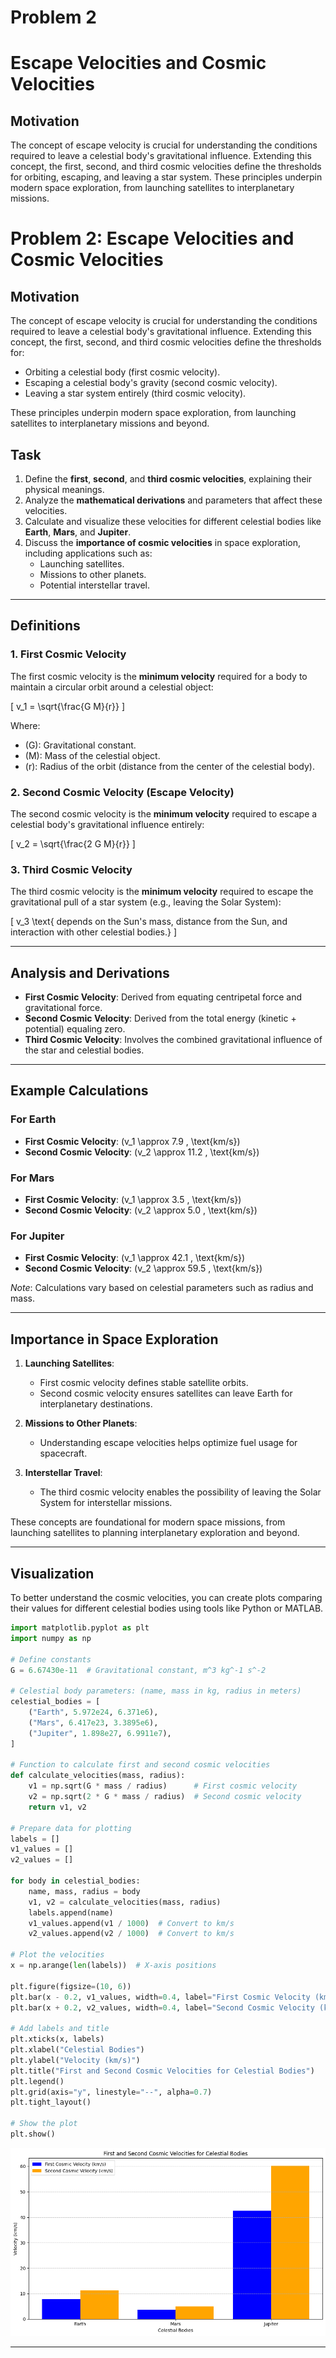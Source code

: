 # Problem 2

# Escape Velocities and Cosmic Velocities

## Motivation

The concept of escape velocity is crucial for understanding the conditions required to leave a celestial body's gravitational influence. Extending this concept, the first, second, and third cosmic velocities define the thresholds for orbiting, escaping, and leaving a star system. These principles underpin modern space exploration, from launching satellites to interplanetary missions.

# Problem 2: Escape Velocities and Cosmic Velocities

## Motivation
The concept of escape velocity is crucial for understanding the conditions required to leave a celestial body's gravitational influence. Extending this concept, the first, second, and third cosmic velocities define the thresholds for:
- Orbiting a celestial body (first cosmic velocity).
- Escaping a celestial body's gravity (second cosmic velocity).
- Leaving a star system entirely (third cosmic velocity).

These principles underpin modern space exploration, from launching satellites to interplanetary missions and beyond.

## Task
1. Define the **first**, **second**, and **third cosmic velocities**, explaining their physical meanings.
2. Analyze the **mathematical derivations** and parameters that affect these velocities.
3. Calculate and visualize these velocities for different celestial bodies like **Earth**, **Mars**, and **Jupiter**.
4. Discuss the **importance of cosmic velocities** in space exploration, including applications such as:
   - Launching satellites.
   - Missions to other planets.
   - Potential interstellar travel.

---

## Definitions

### 1. First Cosmic Velocity
The first cosmic velocity is the **minimum velocity** required for a body to maintain a circular orbit around a celestial object:


\[
v_1 = \sqrt{\frac{G M}{r}}
\]


Where:
- \(G\): Gravitational constant.
- \(M\): Mass of the celestial object.
- \(r\): Radius of the orbit (distance from the center of the celestial body).

### 2. Second Cosmic Velocity (Escape Velocity)
The second cosmic velocity is the **minimum velocity** required to escape a celestial body's gravitational influence entirely:


\[
v_2 = \sqrt{\frac{2 G M}{r}}
\]



### 3. Third Cosmic Velocity
The third cosmic velocity is the **minimum velocity** required to escape the gravitational pull of a star system (e.g., leaving the Solar System):


\[
v_3 \text{ depends on the Sun's mass, distance from the Sun, and interaction with other celestial bodies.}
\]



---

## Analysis and Derivations
- **First Cosmic Velocity**: Derived from equating centripetal force and gravitational force.
- **Second Cosmic Velocity**: Derived from the total energy (kinetic + potential) equaling zero.
- **Third Cosmic Velocity**: Involves the combined gravitational influence of the star and celestial bodies.

---

## Example Calculations

### For Earth
- **First Cosmic Velocity**: \(v_1 \approx 7.9 \, \text{km/s}\)
- **Second Cosmic Velocity**: \(v_2 \approx 11.2 \, \text{km/s}\)

### For Mars
- **First Cosmic Velocity**: \(v_1 \approx 3.5 \, \text{km/s}\)
- **Second Cosmic Velocity**: \(v_2 \approx 5.0 \, \text{km/s}\)

### For Jupiter
- **First Cosmic Velocity**: \(v_1 \approx 42.1 \, \text{km/s}\)
- **Second Cosmic Velocity**: \(v_2 \approx 59.5 \, \text{km/s}\)

*Note*: Calculations vary based on celestial parameters such as radius and mass.

---

## Importance in Space Exploration
1. **Launching Satellites**:
    - First cosmic velocity defines stable satellite orbits.
    - Second cosmic velocity ensures satellites can leave Earth for interplanetary destinations.

2. **Missions to Other Planets**:
    - Understanding escape velocities helps optimize fuel usage for spacecraft.

3. **Interstellar Travel**:
    - The third cosmic velocity enables the possibility of leaving the Solar System for interstellar missions.

These concepts are foundational for modern space missions, from launching satellites to planning interplanetary exploration and beyond.

---

## Visualization
To better understand the cosmic velocities, you can create plots comparing their values for different celestial bodies using tools like Python or MATLAB.


```python
import matplotlib.pyplot as plt
import numpy as np

# Define constants
G = 6.67430e-11  # Gravitational constant, m^3 kg^-1 s^-2

# Celestial body parameters: (name, mass in kg, radius in meters)
celestial_bodies = [
    ("Earth", 5.972e24, 6.371e6),
    ("Mars", 6.417e23, 3.3895e6),
    ("Jupiter", 1.898e27, 6.9911e7),
]

# Function to calculate first and second cosmic velocities
def calculate_velocities(mass, radius):
    v1 = np.sqrt(G * mass / radius)      # First cosmic velocity
    v2 = np.sqrt(2 * G * mass / radius)  # Second cosmic velocity
    return v1, v2

# Prepare data for plotting
labels = []
v1_values = []
v2_values = []

for body in celestial_bodies:
    name, mass, radius = body
    v1, v2 = calculate_velocities(mass, radius)
    labels.append(name)
    v1_values.append(v1 / 1000)  # Convert to km/s
    v2_values.append(v2 / 1000)  # Convert to km/s

# Plot the velocities
x = np.arange(len(labels))  # X-axis positions

plt.figure(figsize=(10, 6))
plt.bar(x - 0.2, v1_values, width=0.4, label="First Cosmic Velocity (km/s)", color="blue")
plt.bar(x + 0.2, v2_values, width=0.4, label="Second Cosmic Velocity (km/s)", color="orange")

# Add labels and title
plt.xticks(x, labels)
plt.xlabel("Celestial Bodies")
plt.ylabel("Velocity (km/s)")
plt.title("First and Second Cosmic Velocities for Celestial Bodies")
plt.legend()
plt.grid(axis="y", linestyle="--", alpha=0.7)
plt.tight_layout()

# Show the plot
plt.show()
```
![alt text](image-2.png)

---

